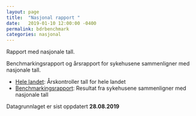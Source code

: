 ```yaml
---
layout: page
title:  "Nasjonal rapport "
date:   2019-01-10 12:00:00 -0400
permalink: bdrbenchmark
categories: nasjonal
---
```


Rapport med nasjonale tall.

Benchmarkingsrapport og årsrapport for sykehusene sammenligner med nasjonale tall. 

* [Hele landet](https://bdreg.github.io/benchmark/norge/): Årskontroller tall for hele landet
* [Benchmarkingsrapport](https://bdreg.github.io/benchmark/docs/): Resultat fra sykehusene sammenligner med nasjonale tall


Datagrunnlaget er sist oppdatert **28.08.2019**
